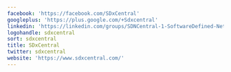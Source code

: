 ```yaml
---
facebook: 'https://facebook.com/SDxCentral'
googleplus: 'https://plus.google.com/+Sdxcentral'
linkedin: 'https://linkedin.com/groups/SDNCentral-1-SoftwareDefined-Networking-Network-4156686'
logohandle: sdxcentral
sort: sdxcentral
title: SDxCentral
twitter: sdxcentral
website: 'https://www.sdxcentral.com/'
---
```


